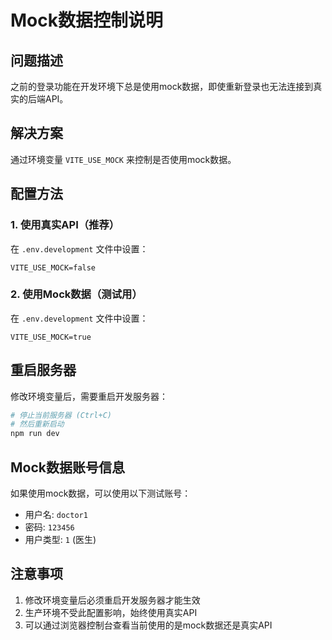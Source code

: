 # Mock数据控制说明

## 问题描述
之前的登录功能在开发环境下总是使用mock数据，即使重新登录也无法连接到真实的后端API。

## 解决方案
通过环境变量 `VITE_USE_MOCK` 来控制是否使用mock数据。

## 配置方法

### 1. 使用真实API（推荐）
在 `.env.development` 文件中设置：
```
VITE_USE_MOCK=false
```

### 2. 使用Mock数据（测试用）
在 `.env.development` 文件中设置：
```
VITE_USE_MOCK=true
```

## 重启服务器
修改环境变量后，需要重启开发服务器：
```bash
# 停止当前服务器 (Ctrl+C)
# 然后重新启动
npm run dev
```

## Mock数据账号信息
如果使用mock数据，可以使用以下测试账号：
- 用户名: `doctor1`
- 密码: `123456`
- 用户类型: `1` (医生)

## 注意事项
1. 修改环境变量后必须重启开发服务器才能生效
2. 生产环境不受此配置影响，始终使用真实API
3. 可以通过浏览器控制台查看当前使用的是mock数据还是真实API